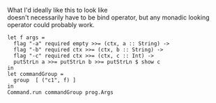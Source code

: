 What I'd ideally like this to look like  
doesn't necessarily have to be bind operator, but any monadic looking operator could probably work.

```
let f args =
  flag "-a" required empty >>= (ctx, a :: String) ->
  flag "-b" required ctx >>= (ctx, b :: String) -> 
  flag "-c" required ctx >>= (ctx, c :: Int) ->
  putStrLn a >>= putStrLn b >>= putStrLn $ show c
in
let commandGroup =
  group  [ ("c1", f) ]
in
Command.run commandGroup prog.Args

```
